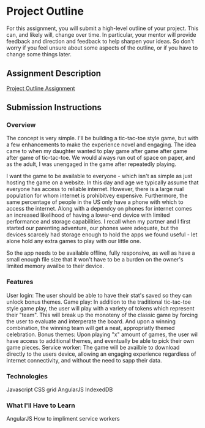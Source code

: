 # Project Outline
For this assignment, you will submit a high-level outline of your project. This can, and likely will, change over time. In particular, your mentor will provide feedback and direction and feedback to help sharpen your ideas. So don't worry if you feel unsure about some aspects of the outline, or if you have to change some things later.

## Assignment Description
[Project Outline Assignment](https://education.launchcode.org/liftoff/assignments/project-outline/)

## Submission Instructions

### Overview
The concept is very simple. I'll be building a tic-tac-toe style game, but with a few enhancements to make the experience novel and engaging. The idea came to when my daughter wanted to play game after game after game after game of tic-tac-toe. We would always run out of space on paper, and as the adult, I was unengaged in the game after repeatedly playing. 

I want the game to be available to everyone - which isn't as simple as just hosting the game on a website. In this day and age we typically assume that everyone has access to reliable internet. However, there is a large rual population for whom internet is prohibitvey expensive. Furthermore, the same percentage of people in the US only have a phone with which to access the internet. Along with a dependcy on phones for internet comes an increased likelihood of having a lower-end device with limited performance and storage capabilities. I recall when my partner and I first started our parenting adventure, our phones were adequate, but the devices scarcely had storage enough to hold the apps we found useful - let alone hold any extra games to play with our little one. 

So the app needs to be available offline, fully responsive, as well as have a small enough file size that it won't have to be a burden on the owner's limited memory availbe to their device.

### Features
User login: The user should be able to have their stat's saved so they can unlock bonus themes.
Game play: In addition to the traditional tic-tac-toe style game play, the user will play with a variety of tokens which represent their "team". This will break up the monoteny of the classic game by forcing the user to evaluate and interperate the board. And upon a winning combination, the winning team will get a neat, appropriatly themed celebration.
Bonus themes: Upon playing "x" amount of games, the user wil have access to additional themes, and eventually be able to pick their own game pieces.
Service worker: The game will be availble to download directly to the users device, allowing an engaging experience regardless of internet connectivity, and without the need to sapp their data.

### Technologies
Javascript
CSS grid
AngularJS
IndexedDB

### What I'll Have to Learn
AngularJS
How to impliment service workers
